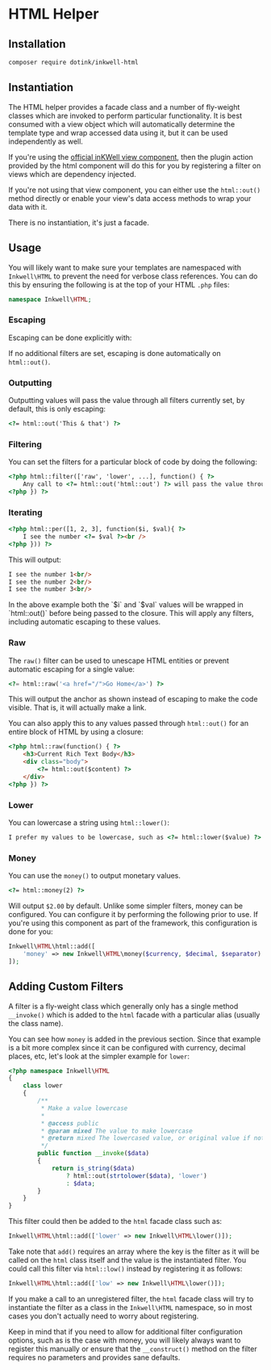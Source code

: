 # HTML Helper

## Installation

```bash
composer require dotink/inkwell-html
```

## Instantiation

The HTML helper provides a facade class and a number of fly-weight classes which are invoked to
perform particular functionality.  It is best consumed with a view object which will automatically
determine the template type and wrap accessed data using it, but it can be used independently as
well.

If you're using the [official inKWell view component](../responding/01-views), then the plugin
action provided by the html component will do this for you by registering a filter on views which
are dependency injected.

If you're not using that view component, you can either use the `html::out()` method directly or
enable your view's data access methods to wrap your data with it.

There is no instantiation, it's just a facade.

## Usage

You will likely want to make sure your templates are namespaced with `Inkwell\HTML` to prevent the
need for verbose class references.  You can do this by ensuring the following is at the top of
your HTML `.php` files:

```php
namespace Inkwell\HTML;
```

### Escaping

Escaping can be done explicitly with:

<?= html::esc($value) ?>

If no additional filters are set, escaping is done automatically on `html::out()`.

### Outputting

Outputting values will pass the value through all filters currently set, by default, this is
only escaping:

```html
<?= html::out('This & that') ?>
```

### Filtering

You can set the filters for a particular block of code by doing the following:

```html
<?php html::filter(['raw', 'lower', ...], function() { ?>
	Any call to <?= html::out('html::out') ?> will pass the value through `raw` and `lower` first.
<?php }) ?>
```

### Iterating

```html
<?php html::per([1, 2, 3], function($i, $val){ ?>
	I see the number <?= $val ?><br />
<?php })) ?>
```

This will output:

```html
I see the number 1<br/>
I see the number 2<br/>
I see the number 3<br/>
```

<div class="notice">
	<p>
		In the above example both the `$i` and `$val` values will be wrapped in `html::out()`
		before being passed to the closure.  This will apply any filters, including automatic
		escaping to these values.
	</p>
</div>

### Raw

The `raw()` filter can be used to unescape HTML entities or prevent automatic escaping for a
single value:

```php
<?= html::raw('<a href="/">Go Home</a>') ?>
```

This will output the anchor as shown instead of escaping to make the code visible.  That is, it
will actually make a link.

You can also apply this to any values passed through `html::out()` for an entire block of HTML by
using a closure:

```html
<?php html::raw(function() { ?>
	<h3>Current Rich Text Body</h3>
	<div class="body">
		<?= html::out($content) ?>
	</div>
<?php }) ?>
```

### Lower

You can lowercase a string using `html::lower()`:

```html
I prefer my values to be lowercase, such as <?= html::lower($value) ?>
```

### Money

You can use the `money()` to output monetary values.

```html
<?= html::money(2) ?>
```

Will output `$2.00` by default.  Unlike some simpler filters, money can be configured.  You can
configure it by performing the following prior to use.  If you're using this component as part of
the framework, this configuration is done for you:

```php
Inkwell\HTML\html::add([
	'money' => new Inkwell\HTML\money($currency, $decimal, $separator)
]);
```

## Adding Custom Filters

A filter is a fly-weight class which generally only has a single method `__invoke()` which is
added to the `html` facade with a particular alias (usually the class name).

You can see how `money` is added in the previous section.  Since that example is a bit more
complex since it can be configured with currency, decimal places, etc, let's look at the simpler
example for `lower`:

```php
<?php namespace Inkwell\HTML
{
	class lower
	{
		/**
		 * Make a value lowercase
		 *
		 * @access public
		 * @param mixed The value to make lowercase
		 * @return mixed The lowercased value, or original value if not a string
		 */
		public function __invoke($data)
		{
			return is_string($data)
				? html::out(strtolower($data), 'lower')
				: $data;
		}
	}
}
```

This filter could then be added to the `html` facade class such as:

```php
Inkwell\HTML\html::add(['lower' => new Inkwell\HTML\lower()]);
```

Take note that `add()` requires an array where the key is the filter as it will be called on the
`html` class itself and the value is the instantiated filter.  You could call this filter via
`html::low()` instead by registering it as follows:

```php
Inkwell\HTML\html::add(['low' => new Inkwell\HTML\lower()]);
```

If you make a call to an unregistered filter, the `html` facade class will try to instantiate
the filter as a class in the `Inkwell\HTML` namespace, so in most cases you don't actually need
to worry about registering.

Keep in mind that if you need to allow for additional filter configuration options, such as is
the case with money, you will likely always want to register this manually or ensure that the
`__construct()` method on the filter requires no parameters and provides sane defaults.
